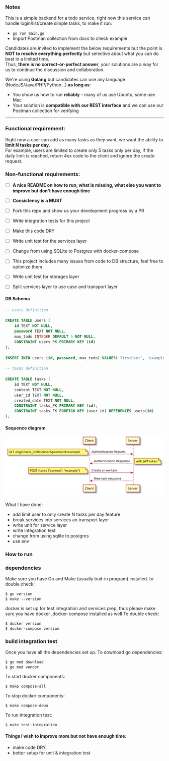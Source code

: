 ### Notes
This is a simple backend for a todo service, right now this service can handle login/list/create simple tasks, to make it run:
- `go run main.go`
- Import Postman collection from docs to check example

Candidates are invited to implement the below requirements but the point is **NOT to resolve everything perfectly** but selective about what you can do best in a limited time.  
Thus, **there is no correct-or-perfect answer**, your solutions are a way for us to continue the discussion and collaboration.  

We're using **Golang** but candidates can use any language (NodeJS/Java/PHP/Python...) **as long as**:  
- You show us how to run **reliably** - many of us use Ubuntu, some use Mac
- Your solution is **compatible with our REST interface** and we can use our Postman collection for verifying

---

### Functional requirement:
Right now a user can add as many tasks as they want, we want the ability to **limit N tasks per day**.  
For example, users are limited to create only 5 tasks only per day, if the daily limit is reached, return 4xx code to the client and ignore the create request.

### Non-functional requirements:
- [ ] **A nice README on how to run, what is missing, what else you want to improve but don't have enough time**
- [ ] **Consistency is a MUST**
- [ ] Fork this repo and show us your development progress by a PR
- [ ] Write integration tests for this project
- [ ] Make this code DRY
- [ ] Write unit test for the services layer
- [ ] Change from using SQLite to Postgres with docker-compose
- [ ] This project includes many issues from code to DB structure, feel free to optimize them
- [ ] Write unit test for storages layer
- [ ] Split services layer to use case and transport layer


#### DB Schema
```sql
-- users definition

CREATE TABLE users (
	id TEXT NOT NULL,
	password TEXT NOT NULL,
	max_todo INTEGER DEFAULT 5 NOT NULL,
	CONSTRAINT users_PK PRIMARY KEY (id)
);

INSERT INTO users (id, password, max_todo) VALUES('firstUser', 'example', 5);

-- tasks definition

CREATE TABLE tasks (
	id TEXT NOT NULL,
	content TEXT NOT NULL,
	user_id TEXT NOT NULL,
    created_date TEXT NOT NULL,
	CONSTRAINT tasks_PK PRIMARY KEY (id),
	CONSTRAINT tasks_FK FOREIGN KEY (user_id) REFERENCES users(id)
);
```

#### Sequence diagram
![auth and create tasks request](https://github.com/manabie-com/togo/blob/master/docs/sequence.svg)



#### #########################################################################################

What I have done:
- add limit user to only create N tasks per day feature
- break services into services an transport layer
- write unit for service layer
- write integration test
- change from using sqlite to postgres
- use env

### How to run

### dependencies
Make sure you have Go and Make (usually buit-in program) installed. 
to double check:  
```
$ go version
$ make --version
```

docker is set up for test integration and services prep, thus please make sure you have docker ,docker-compose installed as well 
To double check: 
```
$ docker version
$ docker-compose version  
```

### build integration test
Once you have all the dependencies set up.
To download go dependencies:
```
$ go mod download 
$ go mod vendor 
```
To start docker components: 
```
$ make compose-all
```
To stop docker components: 
```
$ make compose-down
```
To run integration test: 
```
$ make test-integration
```

#### Things I wish to improve more but not have enough time:
- make code DRY
- better setup for unit & integration test